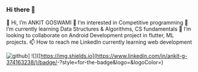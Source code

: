 ### Hi there 👋
👋 Hi, I’m ANKIT GOSWAMI
👀 I’m interested in Competitive programming
🌱 I’m currently learning Data Structures & Algorithms, CS fundamentals
💞️ I’m looking to collaborate on Android Development project in flutter, ML projects.
📫 How to reach me LinkedIn
currently learning web development


![github](https://img.shields.io/badge/GitHub-000000?style=for-the-badge&logo=GitHub&logoColor=white)]
![<LinkedIn>]([https://img.shields.io](https://www.linkedin.com/in/ankit-g-374163238/)/badge/<Badge Text>-<Background Color>?style=for-the-badge&logo=<Icon Name>&logoColor=<Logo Color>)
